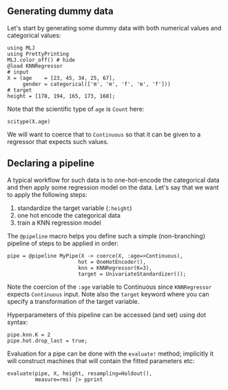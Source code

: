 <!--This file was generated, do not modify it.-->
## Generating dummy data

Let's start by generating some dummy data with both numerical values and categorical values:

```julia:ex1
using MLJ
using PrettyPrinting
MLJ.color_off() # hide
@load KNNRegressor
# input
X = (age    = [23, 45, 34, 25, 67],
     gender = categorical(['m', 'm', 'f', 'm', 'f']))
# target
height = [178, 194, 165, 173, 168];
```

Note that the scientific type of `age` is `Count` here:

```julia:ex2
scitype(X.age)
```

We will want to coerce that to `Continuous` so that it can be given to a regressor that expects such values.

## Declaring a pipeline

A typical workflow for such data is to one-hot-encode the categorical data and then apply some regression model on the data.
Let's say that we want to apply the following steps:
1. standardize the target variable (`:height`)
1. one hot encode the categorical data
1. train a KNN regression model

The `@pipeline` macro helps you define such a simple (non-branching) pipeline of steps to be applied in order:

```julia:ex3
pipe = @pipeline MyPipe(X -> coerce(X, :age=>Continuous),
                       hot = OneHotEncoder(),
                       knn = KNNRegressor(K=3),
                       target = UnivariateStandardizer());
```

Note the coercion of the `:age` variable to Continuous since `KNNRegressor` expects `Continuous` input.
Note also the `target` keyword where you can specify a transformation of the target variable.

Hyperparameters of this pipeline can be accessed (and set) using dot syntax:

```julia:ex4
pipe.knn.K = 2
pipe.hot.drop_last = true;
```

Evaluation for a pipe can be done with the `evaluate!` method; implicitly it will construct machines that will contain the fitted parameters etc:

```julia:ex5
evaluate(pipe, X, height, resampling=Holdout(),
         measure=rms) |> pprint
```

